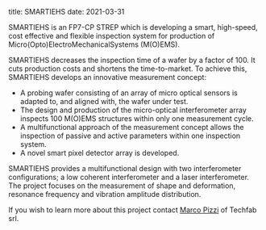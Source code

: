 title: SMARTIEHS
date: 2021-03-31

SMARTIEHS is an FP7-CP STREP which is developing a smart, high-speed, cost effective and flexible inspection system for production of Micro(Opto)ElectroMechanicalSystems (M(O)EMS).
<!--break-->
SMARTIEHS decreases the inspection time of a wafer by a factor of 100. It cuts production costs and shortens the time-to-market. To achieve this, SMARTIEHS develops an innovative measurement concept:   
 
* A probing wafer consisting of an array of micro optical sensors is adapted to, and aligned with, the wafer under test.  
* The design and production of the micro-optical interferometer array inspects 100 M(O)EMS structures within only one measurement cycle.  
* A multifunctional approach of the measurement concept allows the inspection of passive and active parameters within one inspection system.  
* A novel smart pixel detector array is developed.  

SMARTIEHS provides a multifunctional design with two interferometer configurations; a low coherent interferometer and a laser interferometer. The project focuses on the measurement of shape and deformation, resonance frequency and vibration amplitude distribution.  
  
If you wish to learn more about this project contact [Marco Pizzi](mailto:marco.pizzi@techfabmnt.it) of Techfab srl.